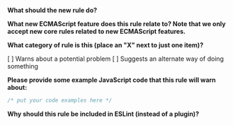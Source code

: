 **What should the new rule do?**

**What new ECMAScript feature does this rule relate to? Note that we only accept new core rules related to new ECMAScript features.**

**What category of rule is this (place an "X" next to just one item)?**

[ ] Warns about a potential problem
[ ] Suggests an alternate way of doing something

**Please provide some example JavaScript code that this rule will warn about:**

```js
/* put your code examples here */
```

**Why should this rule be included in ESLint (instead of a plugin)?**
